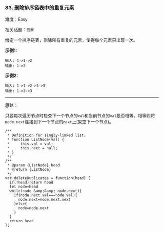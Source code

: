 ### 83. 删除排序链表中的重复元素

难度：Easy

相关话题：`链表`

给定一个排序链表，删除所有重复的元素，使得每个元素只出现一次。



**示例1:** 



```
输入: 1->1->2
输出: 1->2
```


**示例2:** 



```
输入: 1->1->2->3->3
输出: 1->2->3
```



-----

思路：

只要每次遍历节点时检查下一个节点的`val`和当前节点的`val`是否相等，相等则将`node.next`连接到下一个节点的`next`上(架空下一个节点)。

```
/**
 * Definition for singly-linked list.
 * function ListNode(val) {
 *     this.val = val;
 *     this.next = null;
 * }
 */
/**
 * @param {ListNode} head
 * @return {ListNode}
 */
var deleteDuplicates = function(head) {
  if(!head)return head
  let node=head
  while(node &amp;&amp; node.next){
    if(node.next.val===node.val){
      node.next=node.next.next
    }else{
      node=node.next
    }
  }
  return head
};
```

